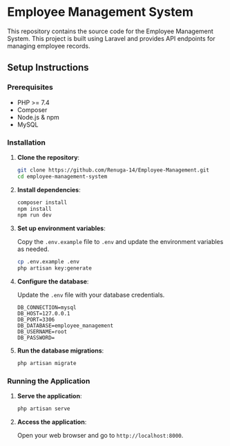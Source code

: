 # Employee Management System

This repository contains the source code for the Employee Management System. This project is built using Laravel and provides API endpoints for managing employee records.



## Setup Instructions

### Prerequisites

- PHP >= 7.4
- Composer
- Node.js & npm
- MySQL

### Installation

1. **Clone the repository**:

    ```bash
    git clone https://github.com/Renuga-14/Employee-Management.git
    cd employee-management-system
    ```

2. **Install dependencies**:

    ```bash
    composer install
    npm install
    npm run dev
    ```

3. **Set up environment variables**:

    Copy the `.env.example` file to `.env` and update the environment variables as needed.

    ```bash
    cp .env.example .env
    php artisan key:generate
    ```

4. **Configure the database**:

    Update the `.env` file with your database credentials.

    ```env
    DB_CONNECTION=mysql
    DB_HOST=127.0.0.1
    DB_PORT=3306
    DB_DATABASE=employee_management
    DB_USERNAME=root
    DB_PASSWORD=
    ```

5. **Run the database migrations**:

    ```bash
    php artisan migrate
    ```

### Running the Application

1. **Serve the application**:

    ```bash
    php artisan serve
    ```

2. **Access the application**:

    Open your web browser and go to `http://localhost:8000`.

